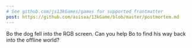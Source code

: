 ```yaml
---
# See github.com/js13kGames/games for supported frontmatter
post: https://github.com/asisaa/13kGame/blob/master/postmortem.md
---
```

Bo the dog fell into the RGB screen. 
Can you help Bo to find his way back into the offline world?